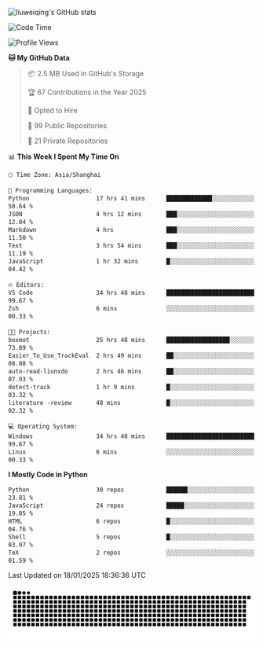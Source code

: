 ![liuweiqing's GitHub stats](https://github-readme-stats.vercel.app/api?username=14790897&show_icons=true&locale=cn&include_all_commits=true&count_private=true)

<!--START_SECTION:waka-->
![Code Time](http://img.shields.io/badge/Code%20Time-1%2C831%20hrs%203%20mins-blue)

![Profile Views](http://img.shields.io/badge/Profile%20Views-15-blue)

**🐱 My GitHub Data** 

> 📦 2.5 MB Used in GitHub's Storage 
 > 
> 🏆 67 Contributions in the Year 2025
 > 
> 💼 Opted to Hire
 > 
> 📜 99 Public Repositories 
 > 
> 🔑 21 Private Repositories 
 > 
📊 **This Week I Spent My Time On** 

```text
🕑︎ Time Zone: Asia/Shanghai

💬 Programming Languages: 
Python                   17 hrs 41 mins      █████████████░░░░░░░░░░░░   50.64 % 
JSON                     4 hrs 12 mins       ███░░░░░░░░░░░░░░░░░░░░░░   12.04 % 
Markdown                 4 hrs               ███░░░░░░░░░░░░░░░░░░░░░░   11.50 % 
Text                     3 hrs 54 mins       ███░░░░░░░░░░░░░░░░░░░░░░   11.19 % 
JavaScript               1 hr 32 mins        █░░░░░░░░░░░░░░░░░░░░░░░░   04.42 % 

🔥 Editors: 
VS Code                  34 hrs 48 mins      █████████████████████████   99.67 % 
Zsh                      6 mins              ░░░░░░░░░░░░░░░░░░░░░░░░░   00.33 % 

🐱‍💻 Projects: 
boxmot                   25 hrs 48 mins      ██████████████████░░░░░░░   73.89 % 
Easier_To_Use_TrackEval  2 hrs 49 mins       ██░░░░░░░░░░░░░░░░░░░░░░░   08.08 % 
auto-read-liunxdo        2 hrs 46 mins       ██░░░░░░░░░░░░░░░░░░░░░░░   07.93 % 
detect-track             1 hr 9 mins         █░░░░░░░░░░░░░░░░░░░░░░░░   03.32 % 
literature -review       48 mins             █░░░░░░░░░░░░░░░░░░░░░░░░   02.32 % 

💻 Operating System: 
Windows                  34 hrs 48 mins      █████████████████████████   99.67 % 
Linux                    6 mins              ░░░░░░░░░░░░░░░░░░░░░░░░░   00.33 % 
```

**I Mostly Code in Python** 

```text
Python                   30 repos            ██████░░░░░░░░░░░░░░░░░░░   23.81 % 
JavaScript               24 repos            █████░░░░░░░░░░░░░░░░░░░░   19.05 % 
HTML                     6 repos             █░░░░░░░░░░░░░░░░░░░░░░░░   04.76 % 
Shell                    5 repos             █░░░░░░░░░░░░░░░░░░░░░░░░   03.97 % 
TeX                      2 repos             ░░░░░░░░░░░░░░░░░░░░░░░░░   01.59 % 
```




 Last Updated on 18/01/2025 18:36:36 UTC
<!--END_SECTION:waka-->

<picture>
  <source media="(prefers-color-scheme: dark)" srcset="https://raw.githubusercontent.com/14790897/14790897/output/github-contribution-grid-snake-dark.svg" />
  <source media="(prefers-color-scheme: light)" srcset="https://raw.githubusercontent.com/14790897/14790897/output/github-contribution-grid-snake.svg" />
  <img alt="github-snake" src="https://raw.githubusercontent.com/14790897/14790897/output/github-contribution-grid-snake.svg" />
</picture>
